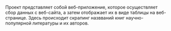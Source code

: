 Проект представляет собой веб-приложение, которое осуществляет сбор данных с веб-сайта, а затем отображает их в виде таблицы на веб-странице. Здесь происходит скрапинг назвваний книг научно-популярной литературы и их авторов.